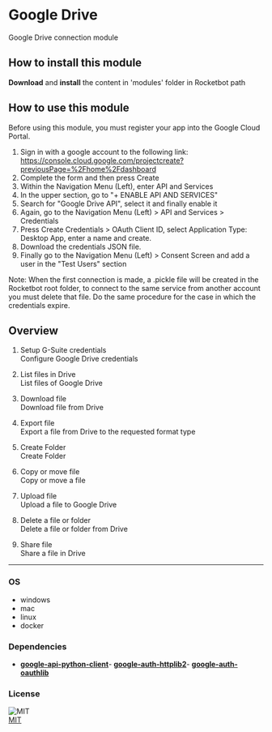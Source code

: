 # Google Drive
  
Google Drive connection module  

## How to install this module
  
__Download__ and __install__ the content in 'modules' folder in Rocketbot path  



## How to use this module

Before using this module, you must register your app into the Google Cloud Portal.

1. Sign in with a google account to the following link: https://console.cloud.google.com/projectcreate?previousPage=%2Fhome%2Fdashboard
2. Complete the form and then press Create
3. Within the Navigation Menu (Left), enter API and Services
4. In the upper section, go to "+ ENABLE API AND SERVICES"
5. Search for "Google Drive API", select it and finally enable it
6. Again, go to the Navigation Menu (Left) > API and Services > Credentials
7. Press Create Credentials > OAuth Client ID, select Application Type: Desktop App, enter a name and create.
8. Download the credentials JSON file.
9. Finally go to the Navigation Menu (Left) > Consent Screen and add a user in the "Test Users" section

Note: When the first connection is made, a .pickle file will be created in the Rocketbot root folder, to connect to the same service from another account you must delete
that file. Do the same procedure for the case in which the credentials expire.


## Overview


1. Setup G-Suite credentials  
Configure Google Drive credentials

2. List files in Drive  
List files of Google Drive

3. Download file  
Download file from Drive

4. Export file  
Export a file from Drive to the requested format type

5. Create Folder  
Create Folder

6. Copy or move file  
Copy or move a file

7. Upload file  
Upload a file to Google Drive

8. Delete a file or folder  
Delete a file or folder from Drive

9. Share file  
Share a file in Drive  




----
### OS

- windows
- mac
- linux
- docker

### Dependencies
- [**google-api-python-client**](https://pypi.org/project/google-api-python-client/)- [**google-auth-httplib2**](https://pypi.org/project/google-auth-httplib2/)- [**google-auth-oauthlib**](https://pypi.org/project/google-auth-oauthlib/)
### License
  
![MIT](https://camo.githubusercontent.com/107590fac8cbd65071396bb4d04040f76cde5bde/687474703a2f2f696d672e736869656c64732e696f2f3a6c6963656e73652d6d69742d626c75652e7376673f7374796c653d666c61742d737175617265)  
[MIT](http://opensource.org/licenses/mit-license.ph)